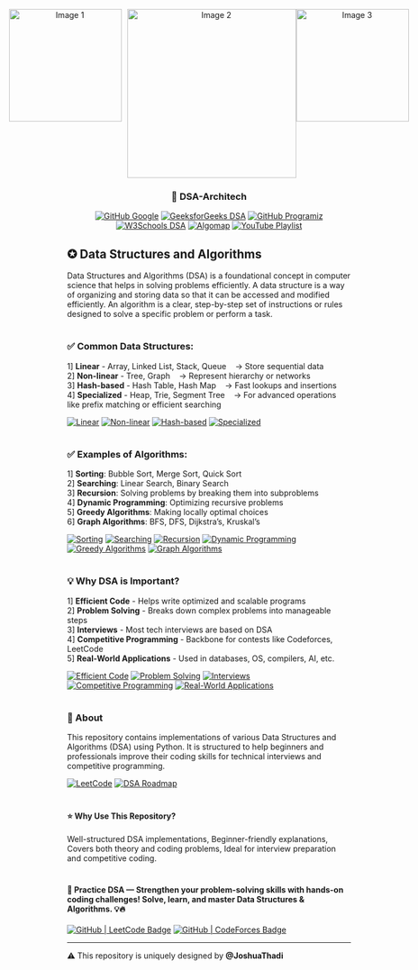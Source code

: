 <!-- README.md for Data Structures and Algorithms Repository -->

<p align="center" style="display: flex; justify-content: center;">
  <img src="https://cdn.devdojo.com/images/october2021/graph.gif" alt="Image 1" width="200px" style="margin-right: 10px;">
  <img src="https://cdn.prod.website-files.com/5e6e40d40f8bc39164b5c4e9/64e4bb21571af3c19c26b3a2_github.webp" alt="Image 2" width="300px">
  <img src="https://miro.medium.com/v2/resize:fit:800/1*gVJYUUE_rBHcpE5XB2s5ag.gif" alt="Image 3" width="200px">
</p>


  <h3 align="center"> 🌟 DSA-Architech</h3>
  
  <p align="center">
    <a href="https://techdevguide.withgoogle.com/paths/data-structures-and-algorithms/?no-filter=true#linear">
  <img src="https://img.shields.io/badge/Github-Google Architech-%23FFC72C?style=for-the-badge&logo=github&logoColor=%ffffff&text=|&color=%23FFC72C&text=Google" alt="GitHub Google"></a>
    <a href="https://www.geeksforgeeks.org/dsa-tutorial-learn-data-structures-and-algorithms/">
      <img src="https://img.shields.io/badge/GeeksforGeeks-Github-%2329AB87?style=for-the-badge&logo=geeksforgeeks&logoColor=%ffffff" alt="GeeksforGeeks DSA"></a>
    <a href="https://www.programiz.com/dsa">
  <img src="https://img.shields.io/badge/Github-Programiz-%23318CE7?style=for-the-badge&logo=github&logoColor=%ffffff" alt="GitHub Programiz"></a>
    <a href="https://www.w3schools.com/dsa/">
      <img src="https://img.shields.io/badge/W3Schools-Github-%2350C878?style=for-the-badge&logo=w3schools&logoColor=%ffffff" alt="W3Schools DSA"></a>
<a href="https://algomap.io/">
  <img src="https://img.shields.io/badge/Github-Algomap-%2300C8F4?style=for-the-badge&logo=algolia&logoColor=%ffffff" alt="Algomap"></a>
<a href="https://www.youtube.com/watch?v=Qmt0QwzEmh0&list=PLDV1Zeh2NRsB6SWUrDFW2RmDotAfPbeHu" target="_blank">
  <img src="https://img.shields.io/badge/YouTube-DSA-BF616A?style=for-the-badge&logo=youtube&logoColor=white" alt="YouTube Playlist"></a>


  </p>

<h2>✪ Data Structures and Algorithms </h2>
Data Structures and Algorithms (DSA) is a foundational concept in computer science that helps in solving problems efficiently.
A data structure is a way of organizing and storing data so that it can be accessed and modified efficiently. An algorithm is a clear, step-by-step set of instructions or rules designed to solve a specific problem or perform a task.

<br>

<div><p><h1></h1></p></div>

<h3>✅ Common Data Structures:</h3>

1] <b>Linear</b> - Array, Linked List, Stack, Queue &nbsp;&nbsp;&nbsp;-> Store sequential data<br>
2] <b>Non-linear</b> - Tree, Graph &nbsp;&nbsp;&nbsp;-> Represent hierarchy or networks<br>
3] <b>Hash-based</b> - Hash Table, Hash Map &nbsp;&nbsp;&nbsp;-> Fast lookups and insertions<br>
4] <b>Specialized</b> - Heap, Trie, Segment Tree &nbsp;&nbsp;&nbsp;-> For advanced operations like prefix matching or efficient searching<br>

<a href="https://www.geeksforgeeks.org/introduction-to-linear-data-structures/"><img src="https://img.shields.io/badge/Linear-grey?style=for-the-badge" alt="Linear" /></a>
<a href="https://www.ccbp.in/blog/articles/non-linear-data-structure"><img src="https://img.shields.io/badge/Non--linear-grey?style=for-the-badge" alt="Non-linear" /></a>
<a href="https://www.geeksforgeeks.org/introduction-to-hashing-2/"><img src="https://img.shields.io/badge/Hash--based-grey?style=for-the-badge" alt="Hash-based" /></a>
<a href="https://www.geeksforgeeks.org/advanced-data-structures/"><img src="https://img.shields.io/badge/Specialized-grey?style=for-the-badge" alt="Specialized" /></a>

<div><p><h1></h1></p></div>

<h3>✅ Examples of Algorithms:</h3>

1] <b>Sorting</b>: Bubble Sort, Merge Sort, Quick Sort<br>
2] <b>Searching</b>: Linear Search, Binary Search<br>
3] <b>Recursion</b>: Solving problems by breaking them into subproblems<br>
4] <b>Dynamic Programming</b>: Optimizing recursive problems<br>
5] <b>Greedy Algorithms</b>: Making locally optimal choices<br>
6] <b>Graph Algorithms</b>: BFS, DFS, Dijkstra’s, Kruskal’s<br>

<a href="https://www.geeksforgeeks.org/introduction-to-sorting-algorithm/"><img src="https://img.shields.io/badge/Sorting-grey?style=for-the-badge" alt="Sorting" /></a>
<a href="https://www.geeksforgeeks.org/introduction-to-searching-algorithms-2/"><img src="https://img.shields.io/badge/Searching-grey?style=for-the-badge" alt="Searching" /></a>
<a href="https://www.geeksforgeeks.org/introduction-to-recursion-2/"><img src="https://img.shields.io/badge/Recursion-grey?style=for-the-badge" alt="Recursion" /></a>
<a href="https://www.geeksforgeeks.org/dynamic-programming/"><img src="https://img.shields.io/badge/Dynamic%20Programming-grey?style=for-the-badge" alt="Dynamic Programming" /></a>
<a href="https://www.geeksforgeeks.org/greedy-algorithms/"><img src="https://img.shields.io/badge/Greedy%20Algorithms-grey?style=for-the-badge" alt="Greedy Algorithms" /></a>
<a href="https://www.geeksforgeeks.org/graph-data-structure-and-algorithms/"><img src="https://img.shields.io/badge/Graph%20Algorithms-grey?style=for-the-badge" alt="Graph Algorithms" /></a>

<div><p><h1></h1></p></div>

<h3>💡 Why DSA is Important?</h3>

1] <b>Efficient Code</b> - Helps write optimized and scalable programs<br>
2] <b>Problem Solving</b> - Breaks down complex problems into manageable steps<br>
3] <b>Interviews</b> - Most tech interviews are based on DSA<br>
4] <b>Competitive Programming</b> - Backbone for contests like Codeforces, LeetCode<br>
5] <b>Real-World Applications</b> - Used in databases, OS, compilers, AI, etc.<br>

<a href="https://www.geeksforgeeks.org/why-data-structures-algorithms/"><img src="https://img.shields.io/badge/Efficient%20Code-grey?style=for-the-badge" alt="Efficient Code" /></a>
<a href="https://www.geeksforgeeks.org/problem-solving-techniques-for-competitive-programming/"><img src="https://img.shields.io/badge/Problem%20Solving-grey?style=for-the-badge" alt="Problem Solving" /></a>
<a href="https://www.geeksforgeeks.org/top-50-data-structure-and-algorithms-interview-questions/"><img src="https://img.shields.io/badge/Interviews-grey?style=for-the-badge" alt="Interviews" /></a>
<a href="https://www.geeksforgeeks.org/competitive-programming-a-beginners-guide/"><img src="https://img.shields.io/badge/Competitive%20Programming-grey?style=for-the-badge" alt="Competitive Programming" /></a>
<a href="https://www.geeksforgeeks.org/applications-of-data-structures/"><img src="https://img.shields.io/badge/Real--World%20Applications-grey?style=for-the-badge" alt="Real-World Applications" /></a>

<div><p><h1></h1></p></div>
  
  <h3 align="left">📌 About</h3>
  <p>This repository contains implementations of various Data Structures and Algorithms (DSA) using Python. It is structured to help beginners and professionals improve their coding skills for technical interviews and competitive programming.</p>

  <a href="https://leetcode.com/u/hOrjU0YmRs/" target="_blank">
  <img alt="LeetCode" src="https://img.shields.io/badge/LeetCode-MasterJudah-%23FFA116?style=for-the-badge&logo=leetcode&logoColor=black&labelColor=white" /></a>
  <a href="https://github.com/JoshuaThadi/Data-Structures-and-Algorithms/blob/main/DSA-roadmap.md" target="_blank">
  <img src="https://img.shields.io/badge/DSA_Roadmap-grey?style=for-the-badge&logo=github" alt="DSA Roadmap">
</a>

<div><p><h1></h1></p></div>
  
  <h4 align="left">⭐ Why Use This Repository?</h4>
  <p>
     Well-structured DSA implementations,
     Beginner-friendly explanations,
     Covers both theory and coding problems,
     Ideal for interview preparation and competitive coding.
  </p>

<div><p><h1></h1></p></div>

<h4>🚀 Practice DSA — Strengthen your problem-solving skills with hands-on coding challenges! Solve, learn, and master Data Structures & Algorithms. 💡🔥</h4>
<a href="https://leetcode.com/" target="_blank">
    <img src="https://img.shields.io/badge/GitHub%20|%20LeetCode-6e6e6e?style=for-the-badge&logo=leetcode&logoColor=white&labelColor=FFA116&label=LeetCode" alt="GitHub | LeetCode Badge"></a>
<a href="https://codeforces.com/profile/YOUR_CODEFORCES_USERNAME" target="_blank">
    <img src="https://img.shields.io/badge/GitHub%20|%20CodeForces-6e6e6e?style=for-the-badge&logo=codeforces&logoColor=white&labelColor=1F8ACB&label=CodeForces" alt="GitHub | CodeForces Badge">
</a>

---
⚠️ This repository is uniquely designed by <strong>@JoshuaThadi</strong>
  
</div>


